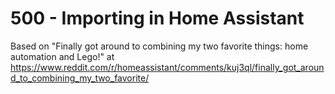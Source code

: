 # 500 - Importing in Home Assistant

Based on "Finally got around to combining my two favorite things: home automation and Lego!" at https://www.reddit.com/r/homeassistant/comments/kuj3ql/finally_got_around_to_combining_my_two_favorite/
